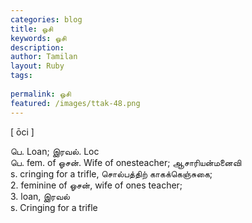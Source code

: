 ```yaml
---
categories: blog
title: ஓசி
keywords: ஓசி
description: 
author: Tamilan
layout: Ruby
tags: 
 
permalink: ஓசி
featured: /images/ttak-48.png
---
```

  
[ ōci ]  
  
பெ. Loan; இரவல். Loc  
பெ. fem. of ஓசன். Wife of onesteacher; ஆசாரியன்மனைவி  
s. cringing for a trifle, சொல்பத்திற் காகக்கெஞ்சுகை;  
2. feminine of ஓசன், wife of ones teacher;  
3. loan, இரவல்  
s. Cringing for a trifle